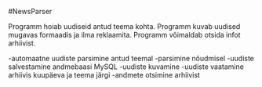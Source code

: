 #NewsParser

Programm hoiab uudiseid antud teema kohta. Programm kuvab uudised mugavas formaadis ja ilma reklaamita. Programm võimaldab otsida infot arhiivist.

-automaatne uudiste parsimine antud teemal
-parsimine nõudmisel
-uudiste salvestamine andmebaasi MySQL
-uudiste kuvamine
-uudiste vaatamine arhiivis kuupäeva ja teema järgi
-andmete otsimine arhiivist


